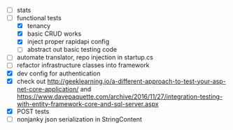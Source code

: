 - [ ] stats
- [ ] functional tests
  - [x] tenancy
  - [x] basic CRUD works
  - [x] inject proper rapidapi config
  - [ ] abstract out basic testing code
- [ ] automate translator, repo injection in startup.cs
- [ ] refactor infrastructure classes into framework
- [x] dev config for authentication
- [x] check out http://geeklearning.io/a-different-approach-to-test-your-asp-net-core-application/ and https://www.davepaquette.com/archive/2016/11/27/integration-testing-with-entity-framework-core-and-sql-server.aspx
- [x] POST tests
- [ ] nonjanky json serialization in StringContent
